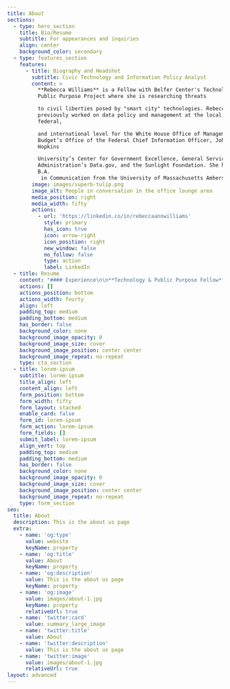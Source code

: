 ```yaml
---
title: About
sections:
  - type: hero_section
    title: Bio/Resume
    subtitle: For appearances and inquiries
    align: center
    background_color: secondary
  - type: features_section
    features:
      - title: Biography and Headshot
        subtitle: Civic Technology and Information Policy Analyst
        content: >
          **Rebecca Williams** is a Fellow with Belfer Center's Technology and
          Public Purpose Project where she is researching threats 

          to civil liberties posed by "smart city" technologies. Rebecca has
          previously worked on data policy and management at the local,
          federal, 

          and international level for the White House Office of Management and
          Budget’s Office of the Federal Chief Information Officer, Johns
          Hopkins 

          University’s Center for Government Excellence, General Services
          Administration’s Data.gov, and the Sunlight Foundation. She holds a
          B.A.
           in Communication from the University of Massachusetts Amherst and a J.D. from Western New England University School of Law.
        image: images/superb-tulip.png
        image_alt: People in conversation in the office lounge area
        media_position: right
        media_width: fifty
        actions:
          - url: 'https://linkedin.co/in/rebeccaannwilliams'
            style: primary
            has_icon: true
            icon: arrow-right
            icon_position: right
            new_window: false
            no_follow: false
            type: action
            label: LinkedIn
  - title: Resume
    content: "#### Experience\n\n**Technology & Public Purpose Fellow**, *Harvard Kennedy School, Belfer Center*\n\n8/2020 - Present\_\n\n*   Researching smart city technologies and risks they pose to civil liberties. Developing a risk framework based on relevant literature, researching 25+ local agencies (via public records requests, etc) to assess current uses and related policies, making recommendations for interventions for the public, governments, and vendors to reduce these risks.\_\n\n**Policy Analyst,** White House OMB Office of the Federal CIO\n\n9/2017 - 8/2020; 6/2015-1/2016\n\n*   Formulated a broad range of Federal Government policy, guidance, and/or budget proposals related to AI, cross-agency data/API standards, data governance, data licensing, HTTPS, ICAM/digital identity management, information quality,\_ IT management, open data, open-source, privacy, software procurement, and website standards.\n\n*   Worked with Legislative Affairs, related EOP offices, and congressional staffers on proposed legislation related to Federal Government information and technology and data management.\n\n***Senior Analyst**,* Johns Hopkins University, Center for Government Excellence\n\n2/2016-9/2017\n\n*   Provided direct on-the-ground technical assistance for 15 city jurisdictions across the U.S. scoping projects for advanced analytics, data management, low-cost evaluation, outcome-based contracting, performance management, and repurposing for results.\n\n**IT Specialist**, General Services Administration, Data.gov\n\n8/2014 - 6/2015\n\n*   Oversaw technical solutions, business processes, and information technology policies to ensure the functionality of Data.gov, including providing federal agencies documentation, webinars, workshops, and direct technical support on standard JSON (DCAT-US) schema implementation.\n\n**Policy Analyst,** Sunlight Foundation, Municipal Transparency Program\n\n4/2013-8/2014\n\n*   Advised 31 jurisdictions on open data policy best practices.\n\n*   Contributed copy to the Sunlight Foundation's website, as well as user feedback to open source community tools, like Open Congress. Regularly took press (calls, radio, television) on local U.S. open data issues on a range of topics from government accountability to hackathons.\_\n\n*   Coordinated partnerships with 10+ organizations including the Congressional Data Coalition, Data Transparency Coalition, and Open Gov Foundation, on certificates, webinars, workshops, surveys, and benchmark studies.\n\n#### Additional Experience\n\n**Research Assistant**, Energy Policy, Regional Plan Association\n\n1/2011-1/2012\n\n**Public Interest Extern**, *City of Springfield, Massachusetts Legal Department*\n\n1/2009-5/2009\n\n**Paralegal**, *Massachusetts Fair Housing Center*\n\n9/2007-5/2008\n\n#### Awards\n\n**Federal 100**, 2019\n\n**Fastcase 50**, 2014\n\n**ABA 10 Women to Watch in Legal Tech**, 2014\n\n#### Teaching\n\n**Guest Lecturer**, Data, Digital + Social Impact Seminar: Balancing Data Use with Data Privacy\nGeorgetown University, Fall 2019\n\n**Guest Lecturer**, GW Law 6351: Reading Group (Open Government Data)\nGeorge Washington University School of Law, Spring 2018\n\n**Instructor,** Government Analytics 470.90: Performance Analytics - Tools & Techniques\nJohns Hopkins University, Spring 2017\n\n**Guest Lecturer**, Project-Based Practicum: Civ Tech: Digital Tools and Access to Justice\nGeorgetown Law School, Spring 2015\n\n**Teaching Assistant**, Environmental Design 205: “Dynamics of Human Habitations”\nUniversity of Massachusetts, Spring 2009\n\n#### Education\n\n**J.D.** Western New England Law School, 2009 (Participated in Joint Non-degree Study of Regional Planning at University of Massachusetts, 2008-2010)\n\n**B.A.** Communication, University of Massachusetts, 2004\n"
    actions: []
    actions_position: bottom
    actions_width: fourty
    align: left
    padding_top: medium
    padding_bottom: medium
    has_border: false
    background_color: none
    background_image_opacity: 0
    background_image_size: cover
    background_image_position: center center
    background_image_repeat: no-repeat
    type: cta_section
  - title: lorem-ipsum
    subtitle: lorem-ipsum
    title_align: left
    content_align: left
    form_position: bottom
    form_width: fifty
    form_layout: stacked
    enable_card: false
    form_id: lorem-ipsum
    form_action: lorem-ipsum
    form_fields: []
    submit_label: lorem-ipsum
    align_vert: top
    padding_top: medium
    padding_bottom: medium
    has_border: false
    background_color: none
    background_image_opacity: 0
    background_image_size: cover
    background_image_position: center center
    background_image_repeat: no-repeat
    type: form_section
seo:
  title: About
  description: This is the about us page
  extra:
    - name: 'og:type'
      value: website
      keyName: property
    - name: 'og:title'
      value: About
      keyName: property
    - name: 'og:description'
      value: This is the about us page
      keyName: property
    - name: 'og:image'
      value: images/about-1.jpg
      keyName: property
      relativeUrl: true
    - name: 'twitter:card'
      value: summary_large_image
    - name: 'twitter:title'
      value: About
    - name: 'twitter:description'
      value: This is the about us page
    - name: 'twitter:image'
      value: images/about-1.jpg
      relativeUrl: true
layout: advanced
---
```

